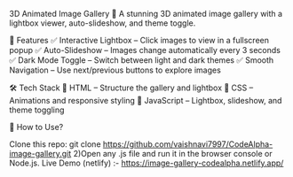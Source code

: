  3D Animated Image Gallery
🚀 A stunning 3D animated image gallery with a lightbox viewer, auto-slideshow, and theme toggle.


🌟 Features
✅ Interactive Lightbox – Click images to view in a fullscreen popup
✅ Auto-Slideshow – Images change automatically every 3 seconds
✅ Dark Mode Toggle – Switch between light and dark themes
✅ Smooth Navigation – Use next/previous buttons to explore images

🛠 Tech Stack
🔹 HTML – Structure the gallery and lightbox
🔹 CSS – Animations and responsive styling
🔹 JavaScript – Lightbox, slideshow, and theme toggling

📌 How to Use?

Clone this repo: git clone https://github.com/vaishnavi7997/CodeAlpha-image-gallery.git 
2)Open any .js file and run it in the browser console or Node.js.
Live Demo (netlify) :- https://image-gallery-codealpha.netlify.app/


